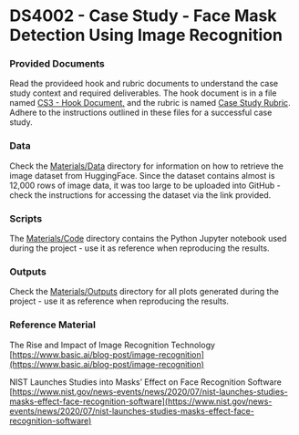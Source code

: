 # DS4002 - Case Study - Face Mask Detection Using Image Recognition

### Provided Documents

Read the provideed hook and rubric documents to understand the case study context and required deliverables. The hook document is in a file named [CS3 - Hook Document,](https://github.com/rithwikraman/DS4002_CS3/blob/main/CS3%20-%20Hook%20Document.pdf) and the rubric is named [Case Study Rubric](https://github.com/rithwikraman/DS4002_CS3/blob/main/Case%20Study%20Rubric.pdf). Adhere to the instructions outlined in these files for a successful case study. 

### Data

Check the [Materials/Data](https://github.com/rithwikraman/DS4002_CS3/tree/main/Materials/Data) directory for information on how to retrieve the image dataset from HuggingFace. Since the dataset contains almost is 12,000 rows of image data, it was too large to be uploaded into GitHub - check the instructions for accessing the dataset via the link provided. 

### Scripts

The [Materials/Code](https://github.com/rithwikraman/DS4002_CS3/tree/main/Materials/Code) directory contains the Python Jupyter notebook used during the project - use it as reference when reproducing the results. 

### Outputs

Check the [Materials/Outputs](https://github.com/rithwikraman/DS4002_CS3/tree/main/Materials/Output) directory for all plots generated during the project - use it as reference when reproducing the results. 

### Reference Material

The Rise and Impact of Image Recognition Technology
[https://www.basic.ai/blog-post/image-recognition](https://www.basic.ai/blog-post/image-recognition)

NIST Launches Studies into Masks’ Effect on Face Recognition Software
[https://www.nist.gov/news-events/news/2020/07/nist-launches-studies-masks-effect-face-recognition-software](https://www.nist.gov/news-events/news/2020/07/nist-launches-studies-masks-effect-face-recognition-software)

